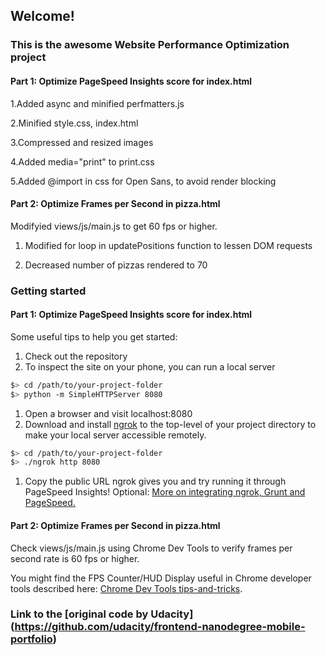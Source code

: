 ## Welcome! 

### This is the awesome Website Performance Optimization project

#### Part 1: Optimize PageSpeed Insights score for index.html

1.Added async and minified perfmatters.js

2.Minified style.css, index.html

3.Compressed and resized images

4.Added media="print" to print.css

5.Added @import in css for Open Sans, to avoid render blocking


#### Part 2: Optimize Frames per Second in pizza.html

Modifyied views/js/main.js to get 60 fps or higher.

1. Modified for loop in updatePositions function to lessen DOM requests

2. Decreased number of pizzas rendered to 70

### Getting started

#### Part 1: Optimize PageSpeed Insights score for index.html

Some useful tips to help you get started:

1. Check out the repository
1. To inspect the site on your phone, you can run a local server

  ```bash
  $> cd /path/to/your-project-folder
  $> python -m SimpleHTTPServer 8080
  ```

1. Open a browser and visit localhost:8080
1. Download and install [ngrok](https://ngrok.com/) to the top-level of your project directory to make your local server accessible remotely.

  ``` bash
  $> cd /path/to/your-project-folder
  $> ./ngrok http 8080
  ```

1. Copy the public URL ngrok gives you and try running it through PageSpeed Insights! Optional: [More on integrating ngrok, Grunt and PageSpeed.](http://www.jamescryer.com/2014/06/12/grunt-pagespeed-and-ngrok-locally-testing/)

#### Part 2: Optimize Frames per Second in pizza.html

Check views/js/main.js using Chrome Dev Tools to verify frames per second rate is 60 fps or higher.

You might find the FPS Counter/HUD Display useful in Chrome developer tools described here: [Chrome Dev Tools tips-and-tricks](https://developer.chrome.com/devtools/docs/tips-and-tricks).

### Link to the [original code by Udacity] (https://github.com/udacity/frontend-nanodegree-mobile-portfolio)
